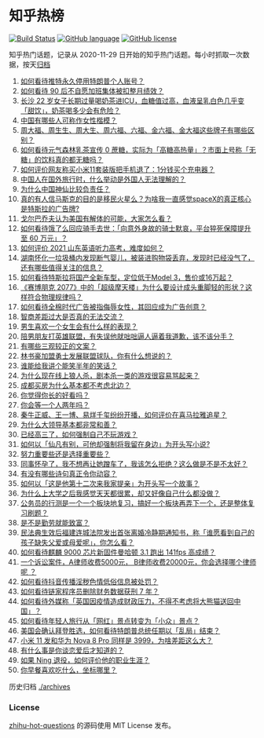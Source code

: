 # 知乎热榜
[![Build Status](https://github.com/ToWeLong/zhihu-hot-questions/workflows/CI/badge.svg)](https://github.com/ToWeLong/zhihu-hot-questions/actions)
[![GitHub language](https://img.shields.io/badge/language-golang-orange.svg)](https://golang.org/)
[![GitHub license](https://img.shields.io/github/license/ToWeLong/zhihu-hot-questions)](https://github.com/ToWeLong/zhihu-hot-questions/blob/main/LICENSE)

知乎热门话题，记录从 2020-11-29 日开始的知乎热门话题。每小时抓取一次数据，按天[归档](./archives)

<!-- BEGIN -->

1. [如何看待推特永久停用特朗普个人账号？](https://www.zhihu.com/question/438537142)
1. [如何看待 90 后不自愿加班集体被扣整月绩效？](https://www.zhihu.com/question/438445883)
1. [长沙 22 岁女子长期过量喝奶茶进ICU，血糖值过高，血液呈乳白色几乎变「甜饮」，奶茶喝多少会有危险？](https://www.zhihu.com/question/438403941)
1. [中国有哪些人可称作女性楷模？](https://www.zhihu.com/question/21780463)
1. [周大福、周生生、周大生、周六福、六福、金六福、金大福这些牌子有哪些区别？](https://www.zhihu.com/question/32209352)
1. [如何看待元气森林乳茶宣传 0 蔗糖，实际为「高糖高热量」？市面上号称「无糖」的饮料真的都无糖吗？](https://www.zhihu.com/question/438486634)
1. [如何评价网友称买小米11套装版把手机退了：1分钱买个充电器？](https://www.zhihu.com/question/437789034)
1. [中国人在国外旅行时，什么举动是外国人无法理解的？](https://www.zhihu.com/question/437809753)
1. [为什么中国神仙比较负责任？](https://www.zhihu.com/question/433060839)
1. [真的有人信马斯克的目的是移民火星么？为啥我一直感觉spaceX的真正核心是特斯拉的广告牌?](https://www.zhihu.com/question/434299998)
1. [戈尔巴乔夫认为美国有解体的可能，大家怎么看？](https://www.zhihu.com/question/438458361)
1. [如何看待饿了么回应骑手去世：「向意外身故的骑士默哀，平台猝死保障提升至 60 万元」？](https://www.zhihu.com/question/438478433)
1. [如何评价 2021 山东英语听力高考，难度如何？](https://www.zhihu.com/question/438407276)
1. [湖南怀化一垃圾桶内发现断气婴儿，被装进购物袋丢弃，发现时已经没气了，还有哪些值得关注的信息？](https://www.zhihu.com/question/438261496)
1. [如何看待特斯拉将国产全新车型，定位低于Model 3，售价或16万起？](https://www.zhihu.com/question/438471700)
1. [《赛博朋克 2077》中的「超级摩天楼」为什么要设计成头重脚轻的形状？这样符合物理规律吗？](https://www.zhihu.com/question/437932184)
1. [如何看待全棉时代广告被指侮辱女性，其回应成为广告创意？](https://www.zhihu.com/question/438433001)
1. [智商差距过大是否真的无法交流？](https://www.zhihu.com/question/27279221)
1. [男生喜欢一个女生会有什么样的表现？](https://www.zhihu.com/question/339445696)
1. [陪男朋友打英雄联盟，有失误他就咄咄逼人逼着我道歉，该不该分手？](https://www.zhihu.com/question/438305802)
1. [有哪些三观较正的文案？](https://www.zhihu.com/question/428584905)
1. [林书豪加盟勇士发展联盟球队，你有什么想说的？](https://www.zhihu.com/question/438413008)
1. [谁能给我讲个能笑半年的笑话？](https://www.zhihu.com/question/395196942)
1. [为什么现在线上狼人杀，剧本杀一类的游戏很容易骂起来？](https://www.zhihu.com/question/438008298)
1. [成都买房为什么基本都不考虑北边？](https://www.zhihu.com/question/434009006)
1. [你觉得你长的好看吗？](https://www.zhihu.com/question/429414606)
1. [你会等一个人两年吗？](https://www.zhihu.com/question/433370621)
1. [秦牛正威、王一博、易烊千玺纷纷开播，如何评价在喜马拉雅追星？](https://www.zhihu.com/question/437999278)
1. [为什么大领导基本都非常和善？](https://www.zhihu.com/question/268504379)
1. [已经高三了，如何强制自己不玩游戏？](https://www.zhihu.com/question/435715323)
1. [如何以「仙凡有别，可他却强制将我留在身边」为开头写小说?](https://www.zhihu.com/question/435147439)
1. [努力重要些还是选择重要些？](https://www.zhihu.com/question/436408612)
1. [同事怀孕了，我不想再让她蹭车了，我该怎么拒绝？这么做是不是不太好？](https://www.zhihu.com/question/423335938)
1. [有没有哪些诗句真正令你动容？](https://www.zhihu.com/question/430900820)
1. [如何以「这是他第十二次来我家提亲」为开头写一个故事？](https://www.zhihu.com/question/428306444)
1. [为什么上大学之后我感觉天天都很累，却又好像自己什么都没做？](https://www.zhihu.com/question/434625221)
1. [公务员的行测是一个一个板块地复习，搞好一个板块再弄下一个，还是整体复习刷题？](https://www.zhihu.com/question/277167935)
1. [是不是勤劳就能致富？](https://www.zhihu.com/question/435495512)
1. [民法典生效后福建连城法院发出首张离婚冷静期通知书，称「谁愿看到自己的孩子缺失父爱或母爱呢」，你怎么看？](https://www.zhihu.com/question/438442713)
1. [如何看待麒麟 9000 芯片新固件曼哈顿 3.1 跑出 141fps 高成绩？](https://www.zhihu.com/question/437702270)
1. [一个诉讼案件，A律师收费5000元， B律师收费20000元，你会选择哪个律师呢 ？](https://www.zhihu.com/question/437770327)
1. [如何看待抖音传播淫秽色情低俗信息被处罚？](https://www.zhihu.com/question/438401125)
1. [如何看待链家程序员删除财务数据获刑 7 年？](https://www.zhihu.com/question/438436700)
1. [如何看待外媒称「英国因疫情造成财政压力，不得不考虑将大熊猫送回中国」？](https://www.zhihu.com/question/437817916)
1. [如何看待年轻人旅行从「网红」景点转变为「小众」景点？](https://www.zhihu.com/question/438142376)
1. [美国会确认拜登胜选，如何看待特朗普总统任期以「乱局」结束？](https://www.zhihu.com/question/438322260)
1. [小米 11 发和华为 Nova  8  Pro 同样是 3999，为啥差距这么大？](https://www.zhihu.com/question/436929666)
1. [有什么事是你谈恋爱后才知道的？](https://www.zhihu.com/question/429758617)
1. [如果 Ning 退役，如何评价他的职业生涯？](https://www.zhihu.com/question/436863875)
1. [你早餐喜欢吃什么，坐标哪里？](https://www.zhihu.com/question/433408578)

<!-- END -->

历史归档 [./archives](./archives)


### License
[zhihu-hot-questions](https://github.com/towelong/zhihu-hot-questions) 的源码使用 MIT License 发布。